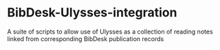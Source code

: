 # BibDesk-Ulysses-integration
A suite of scripts to allow use of Ulysses as a collection of reading notes linked from corresponding BibDesk publication records
